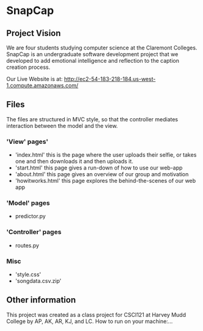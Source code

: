 # SnapCap
## Project Vision
We are four students studying computer science at the Claremont Colleges. SnapCap is an undergraduate software development project that we developed to add emotional intelligence and reflection to the caption creation process.

Our Live Website is at: http://ec2-54-183-218-184.us-west-1.compute.amazonaws.com/

## Files
The files are structured in MVC style, so that the controller mediates interaction between the model and the view.


### 'View' pages'
* 'index.html' this is the page where the user uploads their selfie, or takes one and then downloads it and then uploads it.
* 'start.html' this page gives a run-down of how to use our web-app
* 'about.html' this page gives an overview of our group and motivation
* 'howitworks.html' this page explores the behind-the-scenes of our web app



### 'Model' pages
* predictor.py



### 'Controller' pages
* routes.py

### Misc
* 'style.css'
* 'songdata.csv.zip'


## Other information
This project was created as a class project for CSCI121 at Harvey Mudd College by AP, AK, AR, KJ, and LC.
How to run on your machine:...
